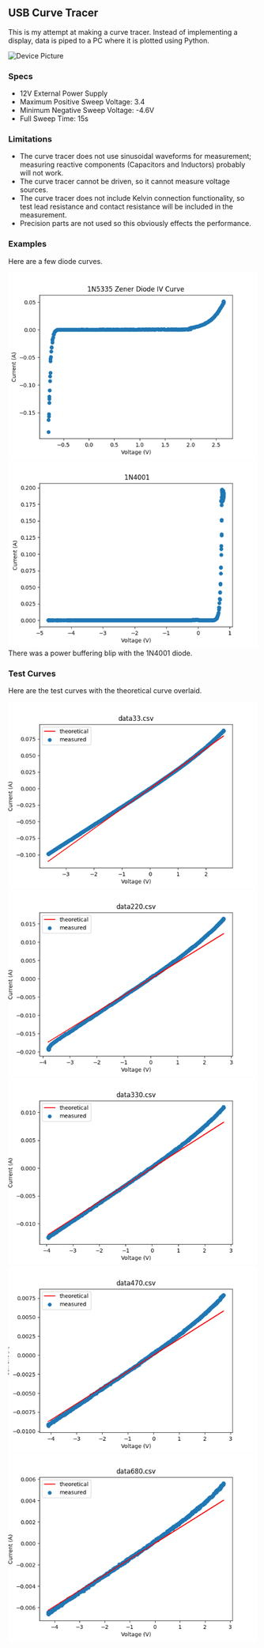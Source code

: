 <h2> USB Curve Tracer </h2>
This is my attempt at making a curve tracer.  
Instead of implementing a display, data is piped to a PC where it is plotted using Python. 

![Device Picture](./device_picture.JPG)

<h3> Specs </h3>
<ul>
<li>12V External Power Supply</li>
<li>Maximum Positive Sweep Voltage: 3.4</li>
<li>Minimum Negative Sweep Voltage: -4.6V</li>
<li>Full Sweep Time: 15s</li>
</ul>

<h3> Limitations </h3>
<ul>
<li>The curve tracer does not use sinusoidal waveforms for measurement; measuring reactive components 
(Capacitors and Inductors) probably will not work. </li>
<li>The curve tracer cannot be driven, so it cannot measure voltage sources.</li>
<li>The curve tracer does not include Kelvin connection functionality, so test lead resistance and 
contact resistance will be included in the measurement. </li>
<li>Precision parts are not used so this obviously effects the performance.</li>
</ul> 

<h3> Examples </h3>
<p>Here are a few diode curves. </p>

![Zener Diode Plot](./zener_diode_plot.png)
![1N4001 Diode](./1N4001.png)
There was a power buffering blip with the 1N4001 diode. 

<h3> Test Curves </h3>
<p>Here are the test curves with the theoretical
curve overlaid.</p>

![33 Test Curve](./test/test_plot/33.png)
![220 Test Curve](./test/test_plot/220.png)
![330 Test Curve](./test/test_plot/330.png)
![470 Test Curve](./test/test_plot/470.png)
![680 Test Curve](./test/test_plot/680.png)
